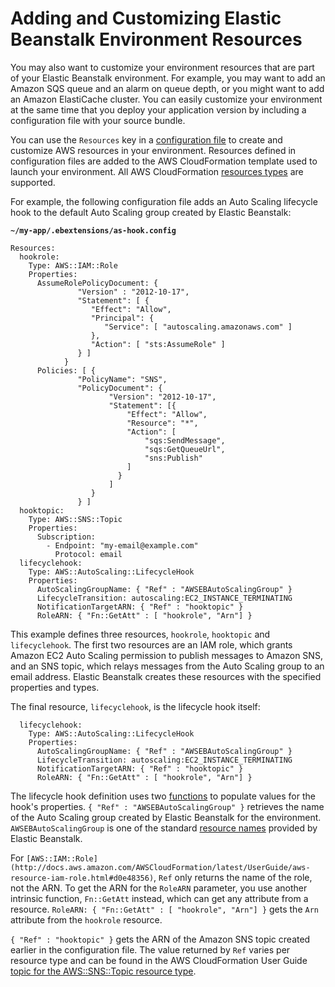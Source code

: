 # Adding and Customizing Elastic Beanstalk Environment Resources<a name="environment-resources"></a>

You may also want to customize your environment resources that are part of your Elastic Beanstalk environment\. For example, you may want to add an Amazon SQS queue and an alarm on queue depth, or you might want to add an Amazon ElastiCache cluster\. You can easily customize your environment at the same time that you deploy your application version by including a configuration file with your source bundle\.

You can use the `Resources` key in a [configuration file](ebextensions.md) to create and customize AWS resources in your environment\. Resources defined in configuration files are added to the AWS CloudFormation template used to launch your environment\. All AWS CloudFormation [resources types](http://docs.aws.amazon.com/AWSCloudFormation/latest/UserGuide/aws-template-resource-type-ref.html) are supported\.

For example, the following configuration file adds an Auto Scaling lifecycle hook to the default Auto Scaling group created by Elastic Beanstalk:

**`~/my-app/.ebextensions/as-hook.config`**

```
Resources:
  hookrole:
    Type: AWS::IAM::Role
    Properties:
      AssumeRolePolicyDocument: {
               "Version" : "2012-10-17",
               "Statement": [ {
                  "Effect": "Allow",
                  "Principal": {
                     "Service": [ "autoscaling.amazonaws.com" ]
                  },
                  "Action": [ "sts:AssumeRole" ]
               } ]
            }
      Policies: [ {
               "PolicyName": "SNS",
               "PolicyDocument": {
                      "Version": "2012-10-17",
                      "Statement": [{
                          "Effect": "Allow",
                          "Resource": "*",
                          "Action": [
                              "sqs:SendMessage",
                              "sqs:GetQueueUrl",
                              "sns:Publish"
                          ]
                        }
                      ]
                  }
               } ]
  hooktopic:
    Type: AWS::SNS::Topic
    Properties:
      Subscription:
        - Endpoint: "my-email@example.com"
          Protocol: email
  lifecyclehook:
    Type: AWS::AutoScaling::LifecycleHook
    Properties:
      AutoScalingGroupName: { "Ref" : "AWSEBAutoScalingGroup" }
      LifecycleTransition: autoscaling:EC2_INSTANCE_TERMINATING
      NotificationTargetARN: { "Ref" : "hooktopic" }
      RoleARN: { "Fn::GetAtt" : [ "hookrole", "Arn"] }
```

This example defines three resources, `hookrole`, `hooktopic` and `lifecyclehook`\. The first two resources are an IAM role, which grants Amazon EC2 Auto Scaling permission to publish messages to Amazon SNS, and an SNS topic, which relays messages from the Auto Scaling group to an email address\. Elastic Beanstalk creates these resources with the specified properties and types\.

The final resource, `lifecyclehook`, is the lifecycle hook itself:

```
  lifecyclehook:
    Type: AWS::AutoScaling::LifecycleHook
    Properties:
      AutoScalingGroupName: { "Ref" : "AWSEBAutoScalingGroup" }
      LifecycleTransition: autoscaling:EC2_INSTANCE_TERMINATING
      NotificationTargetARN: { "Ref" : "hooktopic" }
      RoleARN: { "Fn::GetAtt" : [ "hookrole", "Arn"] }
```

The lifecycle hook definition uses two [functions](ebextensions-functions.md) to populate values for the hook's properties\. `{ "Ref" : "AWSEBAutoScalingGroup" }` retrieves the name of the Auto Scaling group created by Elastic Beanstalk for the environment\. `AWSEBAutoScalingGroup` is one of the standard [resource names](customize-containers-format-resources-eb.md) provided by Elastic Beanstalk\.

For `[AWS::IAM::Role](http://docs.aws.amazon.com/AWSCloudFormation/latest/UserGuide/aws-resource-iam-role.html#d0e48356)`, `Ref` only returns the name of the role, not the ARN\. To get the ARN for the `RoleARN` parameter, you use another intrinsic function, `Fn::GetAtt` instead, which can get any attribute from a resource\. `RoleARN: { "Fn::GetAtt" : [ "hookrole", "Arn"] }` gets the `Arn` attribute from the `hookrole` resource\.

`{ "Ref" : "hooktopic" }` gets the ARN of the Amazon SNS topic created earlier in the configuration file\. The value returned by `Ref` varies per resource type and can be found in the AWS CloudFormation User Guide [topic for the AWS::SNS::Topic resource type](http://docs.aws.amazon.com/AWSCloudFormation/latest/UserGuide/aws-properties-sns-topic.html#d0e62250)\.